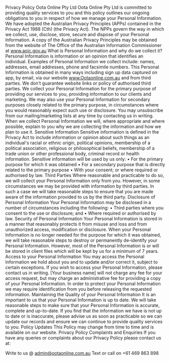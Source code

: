 Privacy Policy Oota Online Pty Ltd
Oota Online Pty Ltd is committed to providing quality services to you and this policy outlines our ongoing obligations to you in respect of how we manage your Personal Information.
We have adopted the Australian Privacy Principles (APPs) contained in the Privacy Act 1988 (Cth) (the Privacy Act). The NPPs govern the way in which we collect, use, disclose, store, secure and dispose of your Personal Information.
A copy of the Australian Privacy Principles may be obtained from the website of The Office of the Australian Information Commissioner at www.aoic.gov.au
What is Personal Information and why do we collect it?
Personal Information is information or an opinion that identifies an individual. Examples of Personal Information we collect include: names, addresses, email addresses, phone and facsimile numbers.
This Personal Information is obtained in many ways including sign up data captured on app, by email, via our website www.Ootaonline.com.au and from third parties. We don’t guarantee website links or policy of authorised third parties.
We collect your Personal Information for the primary purpose of providing our services to you, providing information to our clients and marketing. We may also use your Personal Information for secondary purposes closely related to the primary purpose, in circumstances where you would reasonably expect such use or disclosure. You may unsubscribe from our mailing/marketing lists at any time by contacting us in writing.
When we collect Personal Information we will, where appropriate and where possible, explain to you why we are collecting the information and how we plan to use it.
Sensitive Information
Sensitive information is defined in the Privacy Act to include information or opinion about such things as an individual's racial or ethnic origin, political opinions, membership of a political association, religious or philosophical beliefs, membership of a trade union or other professional body, criminal record or health information.
Sensitive information will be used by us only:
•	For the primary purpose for which it was obtained
•	For a secondary purpose that is directly related to the primary purpose
•	With your consent; or where required or authorised by law.
Third Parties
Where reasonable and practicable to do so, we will collect your Personal Information only from you. However, in some circumstances we may be provided with information by third parties. In such a case we will take reasonable steps to ensure that you are made aware of the information provided to us by the third party.
Disclosure of Personal Information
Your Personal Information may be disclosed in a number of circumstances including the following:
•	Third parties where you consent to the use or disclosure; and
•	Where required or authorised by law.
Security of Personal Information
Your Personal Information is stored in a manner that reasonably protects it from misuse and loss and from unauthorized access, modification or disclosure.
When your Personal Information is no longer needed for the purpose for which it was obtained, we will take reasonable steps to destroy or permanently de-identify your Personal Information. However, most of the Personal Information is or will be stored in client files which will be kept by us for a minimum of 7 years.
Access to your Personal Information
You may access the Personal Information we hold about you and to update and/or correct it, subject to certain exceptions. If you wish to access your Personal Information, please contact us in writing.
[Your business name] will not charge any fee for your access request, but may charge an administrative fee for providing a copy of your Personal Information.
In order to protect your Personal Information we may require identification from you before releasing the requested information.
Maintaining the Quality of your Personal Information
It is an important to us that your Personal Information is up to date. We  will  take reasonable steps to make sure that your Personal Information is accurate, complete and up-to-date. If you find that the information we have is not up to date or is inaccurate, please advise us as soon as practicable so we can update our records and ensure we can continue to provide quality services to you.
Policy Updates
This Policy may change from time to time and is available on our website.
Privacy Policy Complaints and Enquiries
If you have any queries or complaints about our Privacy Policy please contact us at:

Write to us @ admin@ootaonline.com.au
Text or call on +61 469 863 898
 
